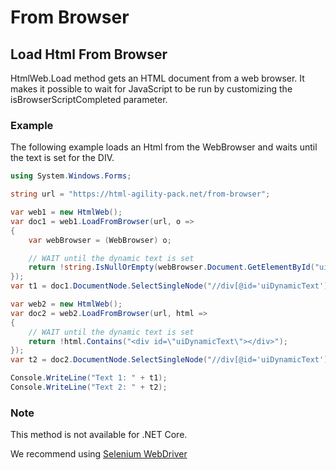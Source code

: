 # From Browser

## Load Html From Browser

HtmlWeb.Load method gets an HTML document from a web browser. It makes it possible to wait for JavaScript to be run by customizing the isBrowserScriptCompleted parameter. 

### Example

The following example loads an Html from the WebBrowser and waits until the text is set for the DIV.

```csharp
using System.Windows.Forms;

string url = "https://html-agility-pack.net/from-browser";

var web1 = new HtmlWeb();
var doc1 = web1.LoadFromBrowser(url, o =>
{
	var webBrowser = (WebBrowser) o;

	// WAIT until the dynamic text is set
	return !string.IsNullOrEmpty(webBrowser.Document.GetElementById("uiDynamicText").InnerText);
});
var t1 = doc1.DocumentNode.SelectSingleNode("//div[@id='uiDynamicText']").InnerText;

var web2 = new HtmlWeb();
var doc2 = web2.LoadFromBrowser(url, html =>
{
	// WAIT until the dynamic text is set
	return !html.Contains("<div id=\"uiDynamicText\"></div>");
});
var t2 = doc2.DocumentNode.SelectSingleNode("//div[@id='uiDynamicText']").InnerText;

Console.WriteLine("Text 1: " + t1);
Console.WriteLine("Text 2: " + t2);

```

<div id="uiDynamicText"></div>

<script>
setTimeout(function(){ document.getElementById("uiDynamicText").innerHTML = "Dynamic Text for Example"; }, 1000);
</script>

### Note

This method is not available for .NET Core.

We recommend using [Selenium WebDriver](https://riptutorial.com/selenium-webdriver/learn/100000/overview)
